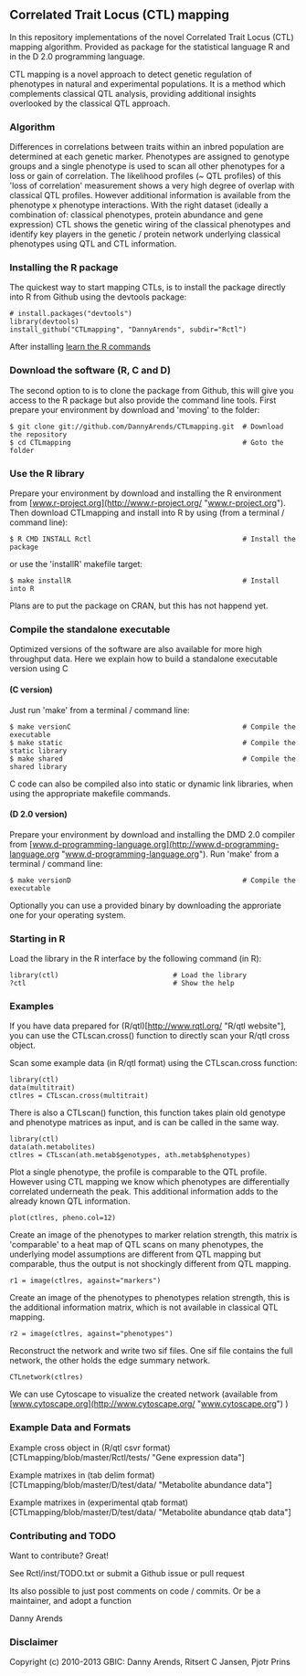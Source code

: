## Correlated Trait Locus (CTL) mapping

In this repository implementations of the novel Correlated Trait Locus (CTL) 
mapping algorithm. Provided as package for the statistical language R and in 
the D 2.0 programming language.

CTL mapping is a novel approach to detect genetic regulation of phenotypes in 
natural and experimental populations. It is a method which complements classical 
QTL analysis, providing additional insights overlooked by the classical QTL 
approach.

### Algorithm

Differences in correlations between traits within an inbred population are 
determined at each genetic marker. Phenotypes are assigned to genotype groups 
and a single phenotype is used to scan all other phenotypes for a loss or gain 
of correlation. The likelihood profiles (~ QTL profiles) of this 'loss of 
correlation' measurement shows a very high degree of overlap with classical 
QTL profiles. However additional information is available from the phenotype x 
phenotype interactions. With the right dataset (ideally a combination of: 
classical phenotypes, protein abundance and gene expression) CTL shows the 
genetic wiring of the classical phenotypes and identify key players in the 
genetic / protein network underlying classical phenotypes using QTL and CTL 
information.

### Installing the R package
The quickest way to start mapping CTLs, is to install the package directly into 
R from Github using the devtools package:

```
# install.packages("devtools")
library(devtools)
install_github("CTLmapping", "DannyArends", subdir="Rctl")
```

After installing [learn the R commands](#starting-in-r "Starting in R")

### Download the software (R, C and D)

The second option to is to clone the package from Github, this will give you 
access to the R package but also provide the command line tools. First prepare 
your environment by download and 'moving' to the folder:

    $ git clone git://github.com/DannyArends/CTLmapping.git  # Download the repository
    $ cd CTLmapping                                          # Goto the folder

### Use the R library

Prepare your environment by download and installing the R environment from 
[www.r-project.org](http://www.r-project.org/ "www.r-project.org"). Then 
download CTLmapping and install into R by using (from a terminal / command 
line):

    $ R CMD INSTALL Rctl                                     # Install the package

or use the 'installR' makefile target:

    $ make installR                                          # Install into R

Plans are to put the package on CRAN, but this has not happend yet. 

### Compile the standalone executable

Optimized versions of the software are also available for more high throughput data.
Here we explain how to build a standalone executable version using C

#### (C version)

Just run 'make' from a terminal / command line:

    $ make versionC                                          # Compile the executable
    $ make static                                            # Compile the static library
    $ make shared                                            # Compile the shared library

C code can also be compiled also into static or dynamic link libraries, when using the 
appropriate makefile commands. 

#### (D 2.0 version)

Prepare your environment by download and installing the DMD 2.0 compiler from 
[www.d-programming-language.org](http://www.d-programming-language.org 
"www.d-programming-language.org"). Run 'make' from a terminal / command line:

    $ make versionD                                          # Compile the executable

Optionally you can use a provided binary by downloading the approriate one for your 
operating system.

### Starting in R

Load the library in the R interface by the following command (in R):

```
library(ctl)                            # Load the library
?ctl                                    # Show the help
```

### Examples

If you have data prepared for (R/qtl)[http://www.rqtl.org/ "R/qtl website"], 
you can use the CTLscan.cross() function to directly scan your R/qtl cross 
object.

Scan some example data (in R/qtl format) using the CTLscan.cross function:

```
library(ctl)
data(multitrait)
ctlres = CTLscan.cross(multitrait)
```

There is also a CTLscan() function, this function takes plain old genotype and 
phenotype matrices as input, and is can be called in the same way.

```
library(ctl)
data(ath.metabolites)
ctlres = CTLscan(ath.metab$genotypes, ath.metab$phenotypes)
```

Plot a single phenotype, the profile is comparable to the QTL profile. However using 
CTL mapping we know which phenotypes are differentially correlated underneath the peak.
This additional information adds to the already known QTL information.

```
plot(ctlres, pheno.col=12)
```

Create an image of the phenotypes to marker relation strength, this matrix is 'comparable' 
to a heat map of QTL scans on many phenotypes, the underlying model assumptions are different 
from QTL mapping but comparable, thus the output is not shockingly different from QTL mapping.

```
r1 = image(ctlres, against="markers")
```

Create an image of the phenotypes to phenotypes relation strength, this is the additional 
information matrix, which is not available in classical QTL mapping.

```
r2 = image(ctlres, against="phenotypes")
```

Reconstruct the network and write two sif files. One sif file contains the full network, the other 
holds the edge summary network.

```
CTLnetwork(ctlres)
```

We can use Cytoscape to visualize the created network (available from [www.cytoscape.org](http://www.cytoscape.org/ "www.cytoscape.org") )

### Example Data and Formats

Example cross object in (R/qtl csvr format)[CTLmapping/blob/master/Rctl/tests/ "Gene expression data"]

Example matrixes in (tab delim format)[CTLmapping/blob/master/D/test/data/ "Metabolite abundance data"]

Example matrixes in (experimental qtab format)[CTLmapping/blob/master/D/test/data/ "Metabolite abundance qtab data"]

### Contributing and TODO

Want to contribute? Great!

See Rctl/inst/TODO.txt or submit a Github issue or pull request

Its also possible to just post comments on code / commits.
Or be a maintainer, and adopt a function

Danny Arends

### Disclaimer

Copyright (c) 2010-2013 GBIC: Danny Arends, Ritsert C Jansen, Pjotr Prins

